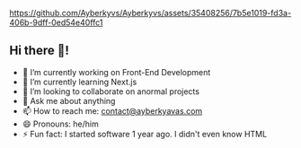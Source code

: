 

https://github.com/Ayberkyvs/Ayberkyvs/assets/35408256/7b5e1019-fd3a-406b-9dff-0ed54e40ffc1
## Hi there 👋!

- 🔭 I’m currently working on Front-End Development
- 🌱 I’m currently learning Next.js
- 👯 I’m looking to collaborate on anormal projects
- 💬 Ask me about anything
- 📫 How to reach me: contact@ayberkyavas.com
- 😄 Pronouns: he/him
- ⚡ Fun fact: I started software 1 year ago. I didn't even know HTML

